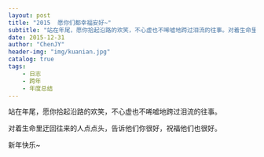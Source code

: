 ```yaml
---
layout: post
title: "2015  愿你们都幸福安好~"
subtitle: "站在年尾，愿你拾起沿路的欢笑，不心虚也不唏嘘地跨过泪流的往事。对着生命里迂回往来的人点点头，告诉他们你很好，祝福他们也很好。"
date: 2015-12-31
author: "ChenJY"
header-img: "img/kuanian.jpg"
catalog: true
tags: 
    - 日志
    - 跨年
    - 年度总结
---
```


站在年尾，愿你拾起沿路的欢笑，不心虚也不唏嘘地跨过泪流的往事。

对着生命里迂回往来的人点点头，告诉他们你很好，祝福他们也很好。

新年快乐~